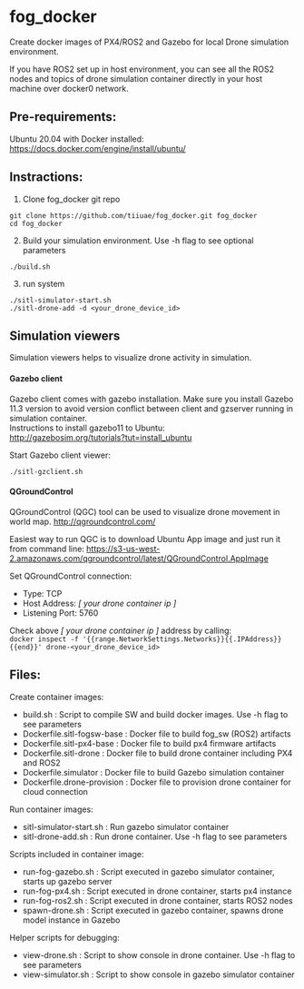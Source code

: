 # fog_docker
Create docker images of PX4/ROS2 and Gazebo for local Drone simulation environment.<br>

If you have ROS2 set up in host environment, you can see all the ROS2 nodes and topics of drone simulation container directly in your host machine over docker0 network.

## Pre-requirements:
Ubuntu 20.04 with Docker installed:<br>
https://docs.docker.com/engine/install/ubuntu/

## Instractions:
1. Clone fog_docker git repo<br>
```
git clone https://github.com/tiiuae/fog_docker.git fog_docker
cd fog_docker
```
2. Build your simulation environment. Use -h flag to see optional parameters<br>
```
./build.sh
```
3. run system<br>
```
./sitl-simulator-start.sh
./sitl-drone-add -d <your_drone_device_id>
```

## Simulation viewers
Simulation viewers helps to visualize drone activity in simulation.

#### Gazebo client

Gazebo client comes with gazebo installation. Make sure you install Gazebo 11.3 version to avoid version conflict between client and gzserver running in simulation container.<br>
Instructions to install gazebo11 to Ubuntu:<br>
http://gazebosim.org/tutorials?tut=install_ubuntu

Start Gazebo client viewer:
```
./sitl-gzclient.sh
```


#### QGroundControl

QGroundControl (QGC) tool can be used to visualize drone movement in world map.
http://qgroundcontrol.com/

Easiest way to run QGC is to download Ubuntu App image and just run it from
command line:
https://s3-us-west-2.amazonaws.com/qgroundcontrol/latest/QGroundControl.AppImage

Set QGroundControl connection:
* Type: TCP
* Host Address: *[ your drone container ip ]*
* Listening Port: 5760

Check above *[ your drone container ip ]* address by calling:<br>
`docker inspect -f '{{range.NetworkSettings.Networks}}{{.IPAddress}}{{end}}' drone-<your_drone_device_id>`



## Files:

Create container images:
* build.sh : Script to compile SW and build docker images. Use -h flag to see parameters
* Dockerfile.sitl-fogsw-base : Docker file to build fog_sw (ROS2) artifacts
* Dockerfile.sitl-px4-base : Docker file to build px4 firmware artifacts
* Dockerfile.sitl-drone : Docker file to build drone container including PX4 and ROS2
* Dockerfile.simulator : Docker file to build Gazebo simulation container
* Dockerfile.drone-provision : Docker file to provision drone container for cloud connection

Run container images:
* sitl-simulator-start.sh : Run gazebo simulator container
* sitl-drone-add.sh : Run drone container. Use -h flag to see parameters

Scripts included in container image:
* run-fog-gazebo.sh : Script executed in gazebo simulator container, starts up gazebo server
* run-fog-px4.sh : Script executed in drone container, starts px4 instance
* run-fog-ros2.sh : Script executed in drone container, starts ROS2 nodes
* spawn-drone.sh : Script executed in gazebo container, spawns drone model instance in Gazebo

Helper scripts for debugging:
* view-drone.sh : Script to show console in drone container. Use -h flag to see parameters
* view-simulator.sh : Script to show console in gazebo simulator container
